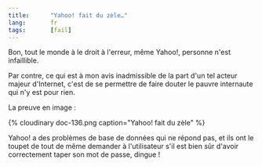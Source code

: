 ```yaml
--- 
title:      "Yahoo! fait du zèle…" 
lang:       fr 
tags:       [fail]
---
```





Bon, tout le monde à le droit à l'erreur, même Yahoo!, personne n'est infaillible.

Par contre, ce qui est à mon avis inadmissible de la part d'un tel acteur majeur d'Internet, c'est de se permettre de faire douter le pauvre internaute qui n'y est pour rien.

La preuve en image :

{% cloudinary doc-136.png caption="Yahoo! fait du zèle" %}


Yahoo! a des problèmes de base de données qui ne répond pas, et ils ont le toupet de tout de même demander à l'utilisateur s'il est bien sûr d'avoir correctement taper son mot de passe, dingue !
